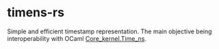 # timens-rs

Simple and efficient timestamp representation. The main objective being
interoperability with OCaml [Core_kernel.Time_ns](https://ocaml.janestreet.com/ocaml-core/v0.13/doc/core_kernel/Core_kernel/Time_ns/index.html).
